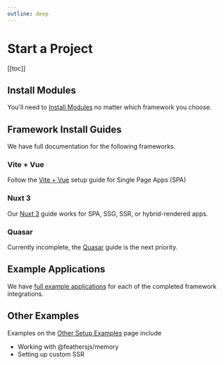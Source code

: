 ```yaml
---
outline: deep
---
```

<script setup>
import Badge from '../components/Badge.vue'
import pkg from '../../package.json'
import BlockQuote from '../components/BlockQuote.vue'
</script>

<div style="position: fixed; z-index: 1000; top: 2px; right: 2px;">
  <Badge :label="`v${pkg.version}`" />
</div>

# Start a Project

[[toc]]

## Install Modules

You'll need to [Install Modules](/guide/setup) no matter which framework you choose.

## Framework Install Guides

We have full documentation for the following frameworks.

### Vite + Vue

Follow the [Vite + Vue](/guide/setup-vite) setup guide for Single Page Apps (SPA)

### Nuxt 3

Our [Nuxt 3](/guide/setup-nuxt3) guide works for SPA, SSG, SSR, or hybrid-rendered apps.

### Quasar

Currently incomplete, the [Quasar](/guide/setup-quasar) guide is the next priority.

## Example Applications

We have [full example applications](/guide/example-apps) for each of the completed framework integrations.

## Other Examples

Examples on the [Other Setup Examples](/guide/setup-other) page include

- Working with @feathersjs/memory
- Setting up custom SSR
